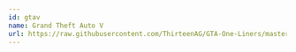 ```yaml
---
id: gtav
name: Grand Theft Auto V
url: https://raw.githubusercontent.com/ThirteenAG/GTA-One-Liners/master/plugins/data/text/GTAV.json
---
```

